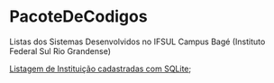 # PacoteDeCodigos
Listas dos Sistemas Desenvolvidos no IFSUL Campus Bagé (Instituto Federal Sul Rio Grandense)

[Listagem de Instituição cadastradas com SQLite](https://github.com/WalistonBelles/Instituicao);
